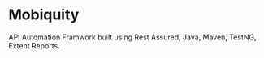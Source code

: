 # Mobiquity

API Automation Framwork built using Rest Assured, Java, Maven, TestNG, Extent Reports.
